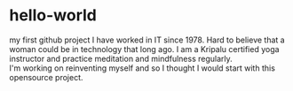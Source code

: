 # hello-world
my first github project
I have worked in IT since 1978.  Hard to believe that a woman could be in technology that long ago.
I am a Kripalu certified yoga instructor and practice meditation and mindfulness regularly.  
I'm working on reinventing myself and so I thought I would start with this opensource project.
